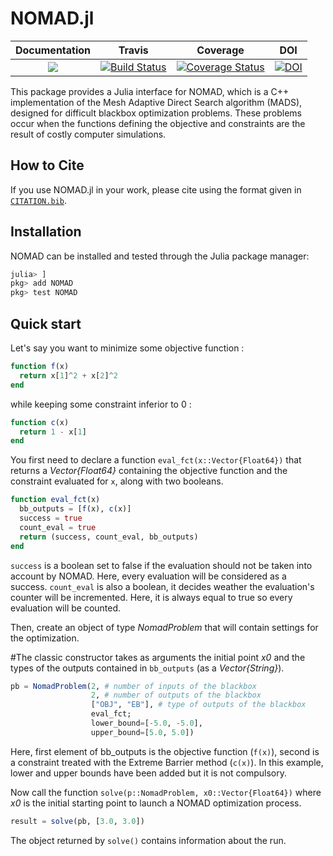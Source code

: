 # NOMAD.jl

| **Documentation** | **Travis** | **Coverage** | **DOI** |
|:-----------------:|:----------:|:------------:|:-------:|
| [![](https://img.shields.io/badge/docs-dev-blue.svg)](https://bbopt.github.io/NOMAD.jl/dev) | [![Build Status](https://img.shields.io/travis/bbopt/NOMAD.jl?logo=travis)](https://travis-ci.com/bbopt/NOMAD.jl) | [![Coverage Status](https://coveralls.io/repos/github/bbopt/NOMAD.jl/badge.svg?branch=master)](https://coveralls.io/github/bbopt/NOMAD.jl?branch=master) | [![DOI](https://zenodo.org/badge/DOI/10.5281/zenodo.3700167.svg)](https://doi.org/10.5281/zenodo.3700167) |

This package provides a Julia interface for NOMAD, which is a C++ implementation of the Mesh Adaptive Direct Search algorithm (MADS), designed for difficult blackbox optimization problems. These problems occur when the functions defining the objective and constraints are the result of costly computer simulations.

## How to Cite

If you use NOMAD.jl in your work, please cite using the format given in [`CITATION.bib`](https://github.com/bbopt/NOMAD.jl/blob/master/CITATION.bib).

## Installation

NOMAD can be installed and tested through the Julia package manager:

```julia
julia> ]
pkg> add NOMAD
pkg> test NOMAD
```

## Quick start

Let's say you want to minimize some objective function :

```julia
function f(x)
  return x[1]^2 + x[2]^2
end
```

while keeping some constraint inferior to 0 :

```julia
function c(x)
  return 1 - x[1]
end
```

You first need to declare a function `eval_fct(x::Vector{Float64})` that returns a *Vector{Float64}* containing the objective function and the constraint evaluated for `x`, along with two booleans.

```julia
function eval_fct(x)
  bb_outputs = [f(x), c(x)]
  success = true
  count_eval = true
  return (success, count_eval, bb_outputs)
end
```

`success` is a boolean set to false if the evaluation should not be taken into account by NOMAD. Here, every evaluation will be considered as a success. `count_eval` is also a boolean, it decides weather the evaluation's counter will be incremented. Here, it is always equal to true so every evaluation will be counted.

Then, create an object of type *NomadProblem* that will contain settings for the optimization.

#The classic constructor takes as arguments the initial point *x0* and the types of the outputs contained in `bb_outputs` (as a *Vector{String}*).

```julia
pb = NomadProblem(2, # number of inputs of the blackbox
                  2, # number of outputs of the blackbox
                  ["OBJ", "EB"], # type of outputs of the blackbox
                  eval_fct;
                  lower_bound=[-5.0, -5.0],
                  upper_bound=[5.0, 5.0])
```

Here, first element of bb_outputs is the objective function (`f(x)`), second is a constraint treated with the Extreme Barrier method (`c(x)`). In this example, lower and upper bounds have been added but it is not compulsory.

Now call the function `solve(p::NomadProblem, x0::Vector{Float64})` where *x0* is the initial starting point to launch a NOMAD optimization process.

```julia
result = solve(pb, [3.0, 3.0])
```

The object returned by `solve()` contains information about the run.
